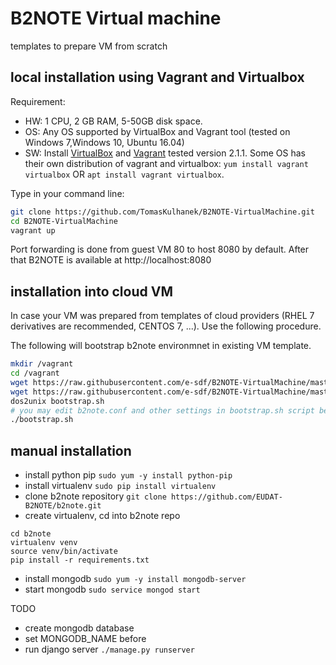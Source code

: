 # B2NOTE Virtual machine
templates to prepare VM from scratch

## local installation using Vagrant and Virtualbox

Requirement: 
- HW: 1 CPU, 2 GB RAM, 5-50GB disk space.
- OS: Any OS supported by VirtualBox and Vagrant tool (tested on Windows 7,Windows 10, Ubuntu 16.04)
- SW: Install [VirtualBox](https://www.virtualbox.org/wiki/Downloads) and [Vagrant](https://www.vagrantup.com/downloads.html) tested version 2.1.1. Some OS has their own distribution of vagrant and virtualbox: `yum install vagrant virtualbox` OR `apt install vagrant virtualbox`.

Type in your command line:

```bash
git clone https://github.com/TomasKulhanek/B2NOTE-VirtualMachine.git
cd B2NOTE-VirtualMachine
vagrant up
```

Port forwarding is done from guest VM 80 to host 8080 by default. After that B2NOTE is available at http://localhost:8080

## installation into cloud VM

In case your VM was prepared from templates of cloud providers (RHEL 7 derivatives are recommended, CENTOS 7, ...). Use the following procedure.

The following will bootstrap b2note environmnet in existing VM template.
```bash
mkdir /vagrant
cd /vagrant
wget https://raw.githubusercontent.com/e-sdf/B2NOTE-VirtualMachine/master/bootstrapmongo.js
wget https://raw.githubusercontent.com/e-sdf/B2NOTE-VirtualMachine/master/bootstrap.sh
dos2unix bootstrap.sh
# you may edit b2note.conf and other settings in bootstrap.sh script before launching
./bootstrap.sh
```

## manual installation

- install python pip 
`sudo yum -y install python-pip`
- install virtualenv
`sudo pip install virtualenv`
- clone b2note repository
`git clone https://github.com/EUDAT-B2NOTE/b2note.git`
- create virtualenv, cd into b2note repo
```
cd b2note
virtualenv venv
source venv/bin/activate
pip install -r requirements.txt
```
- install mongodb
`sudo yum -y install mongodb-server`
- start mongodb
`sudo service mongod start`

TODO 

- create mongodb database
- set MONGODB_NAME before
- run django server
`./manage.py runserver`



